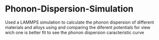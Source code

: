 # Phonon-Dispersion-Simulation
Used a LAMMPS simulation to calculate the phonon dispersion of different materials and alloys using and comparing the diferent potentials for view wich one is better fit to see the phonon dispersion  caracteristic curve
